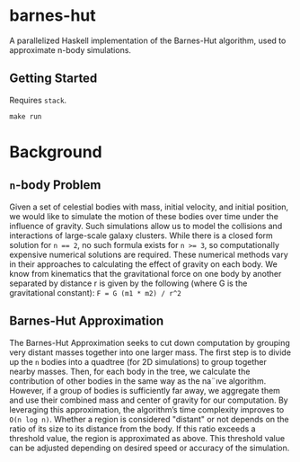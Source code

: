 barnes-hut
==========
A parallelized Haskell implementation of the Barnes-Hut algorithm, used to
approximate n-body simulations.

Getting Started
---------------
Requires `stack`.

```
make run
```

Background
==========
`n`-body Problem
---------------- 
Given a set of celestial bodies with mass, initial velocity,
and initial position, we would like to simulate the motion of these bodies over
time under the influence of gravity. Such simulations allow us to model the
collisions and interactions of large-scale galaxy clusters. While there is a
closed form solution for `n == 2`, no such formula exists for `n >= 3`, so
computationally expensive numerical solutions are required. These numerical
methods vary in their approaches to calculating the effect of gravity on each
body. We know from kinematics that the gravitational force on one body by
another separated by distance r is given by the following (where G is the
gravitational constant): `F = G (m1 * m2) / r^2`

Barnes-Hut Approximation
------------------------

The Barnes-Hut Approximation seeks to cut down computation by grouping very
distant masses together into one larger mass. The first step is to divide up the
`n` bodies into a quadtree (for 2D simulations) to group together nearby masses.
Then, for each body in the tree, we calculate the contribution of other bodies
in the same way as the na¨ıve algorithm. However, if a group of bodies is
sufficiently far away, we aggregate them and use their combined mass and center
of gravity for our computation. By leveraging this approximation, the
algorithm’s time complexity improves to `O(n log n)`. Whether a region is
considered "distant" or not depends on the ratio of its size to its distance
from the body. If this ratio exceeds a threshold value, the region is
approximated as above. This threshold value can be adjusted depending on desired
speed or accuracy of the simulation.
